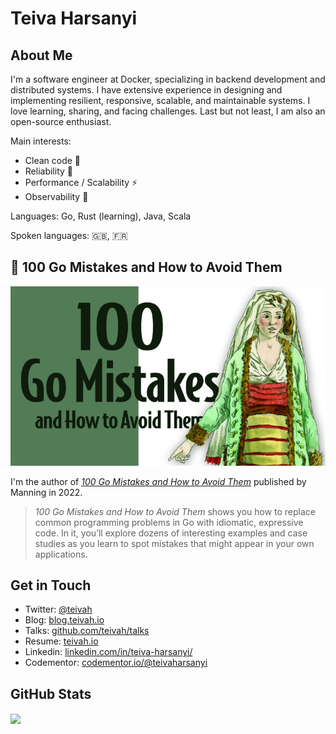 # Teiva Harsanyi

## About Me

I'm a software engineer at Docker, specializing in backend development and distributed systems. I have extensive experience in designing and implementing resilient, responsive, scalable, and maintainable systems. I love learning, sharing, and facing challenges. Last but not least, I am also an open-source enthusiast.

Main interests:
* Clean code 🧽
* Reliability 🧱
* Performance / Scalability ⚡
* Observability 👀

Languages: Go, Rust (learning), Java, Scala

Spoken languages: 🇬🇧, 🇫🇷 

## 📖 100 Go Mistakes and How to Avoid Them

![](cover.png)

I'm the author of _[100 Go Mistakes and How to Avoid Them](https://www.manning.com/books/100-go-mistakes-and-how-to-avoid-them)_ published by Manning in 2022.

> _100 Go Mistakes and How to Avoid Them_ shows you how to replace common programming problems in Go with idiomatic, expressive code. In it, you’ll explore dozens of interesting examples and case studies as you learn to spot mistakes that might appear in your own applications.

## Get in Touch

* Twitter: [@teivah](https://twitter.com/teivah)
* Blog: [blog.teivah.io](http://blog.teivah.io)
* Talks: [github.com/teivah/talks](https://github.com/teivah/talks)
* Resume: [teivah.io](http://teivah.io)
* Linkedin: [linkedin.com/in/teiva-harsanyi/](https://www.linkedin.com/in/teiva-harsanyi/)
* Codementor: [codementor.io/@teivaharsanyi](https://www.codementor.io/@teivaharsanyi)


## GitHub Stats

<img align="center" src="https://github-readme-stats.vercel.app/api?username=teivah&show_icons=true&include_all_commits=true&hide_title=true" />
